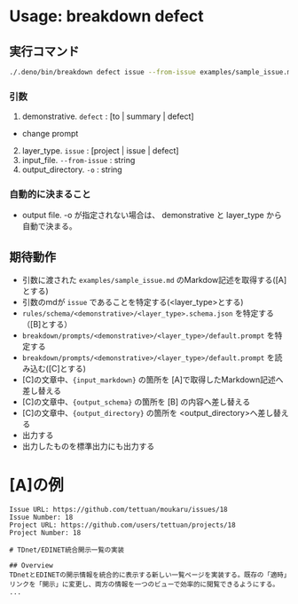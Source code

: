 # Usage: breakdown defect

## 実行コマンド

```sh
./.deno/bin/breakdown defect issue --from-issue examples/sample_issue.md
```

### 引数

1. demonstrative. `defect` : [to | summary | defect]

- change prompt

2. layer_type. `issue` : [project | issue | defect]
3. input_file. `--from-issue` : string
4. output_directory. `-o` : string

### 自動的に決まること

- output file. -o が指定されない場合は、 demonstrative と layer_type から自動で決まる。

## 期待動作

- 引数に渡された `examples/sample_issue.md` のMarkdow記述を取得する([A]とする)
- 引数のmdが `issue` であることを特定する(<layer_type>とする)
- `rules/schema/<demonstrative>/<layer_type>.schema.json` を特定する（[B]とする）
- `breakdown/prompts/<demonstrative>/<layer_type>/default.prompt` を特定する
- `breakdown/prompts/<demonstrative>/<layer_type>/default.prompt` を読み込む([C]とする)
- [C]の文章中、`{input_markdown}` の箇所を [A]で取得したMarkdown記述へ差し替える
- [C]の文章中、`{output_schema}` の箇所を [B] の内容へ差し替える
- [C]の文章中、`{output_directory}` の箇所を <output_directory>へ差し替える
- 出力する
- 出力したものを標準出力にも出力する

# [A]の例

```
Issue URL: https://github.com/tettuan/moukaru/issues/18
Issue Number: 18
Project URL: https://github.com/users/tettuan/projects/18
Project Number: 18

# TDnet/EDINET統合開示一覧の実装

## Overview
TDnetとEDINETの開示情報を統合的に表示する新しい一覧ページを実装する。既存の「適時」リンクを「開示」に変更し、両方の情報を一つのビューで効率的に閲覧できるようにする。
...
```
